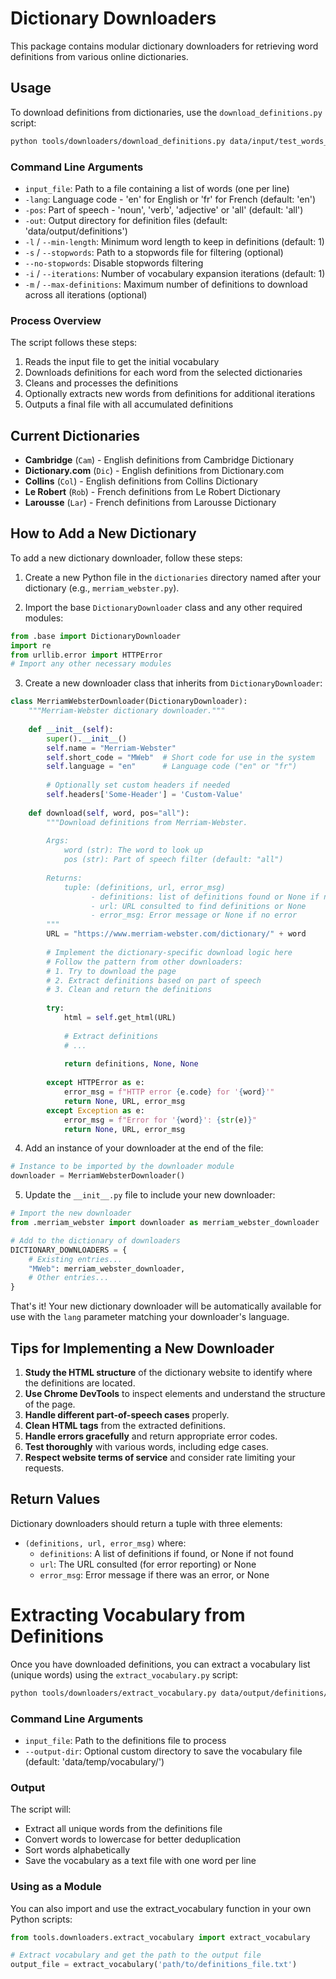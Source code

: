 # Dictionary Downloaders

This package contains modular dictionary downloaders for retrieving word definitions from various online dictionaries.

## Usage

To download definitions from dictionaries, use the `download_definitions.py` script:

```bash
python tools/downloaders/download_definitions.py data/input/test_words_fr.txt -lang fr -l 2 -s data/input/stopwords_fr.txt -i 2 -m 100
```

### Command Line Arguments

- `input_file`: Path to a file containing a list of words (one per line)
- `-lang`: Language code - 'en' for English or 'fr' for French (default: 'en')
- `-pos`: Part of speech - 'noun', 'verb', 'adjective' or 'all' (default: 'all')
- `-out`: Output directory for definition files (default: 'data/output/definitions')
- `-l` / `--min-length`: Minimum word length to keep in definitions (default: 1)
- `-s` / `--stopwords`: Path to a stopwords file for filtering (optional)
- `--no-stopwords`: Disable stopwords filtering
- `-i` / `--iterations`: Number of vocabulary expansion iterations (default: 1)
- `-m` / `--max-definitions`: Maximum number of definitions to download across all iterations (optional)

### Process Overview

The script follows these steps:
1. Reads the input file to get the initial vocabulary
2. Downloads definitions for each word from the selected dictionaries
3. Cleans and processes the definitions
4. Optionally extracts new words from definitions for additional iterations
5. Outputs a final file with all accumulated definitions

## Current Dictionaries

- **Cambridge** (`Cam`) - English definitions from Cambridge Dictionary
- **Dictionary.com** (`Dic`) - English definitions from Dictionary.com
- **Collins** (`Col`) - English definitions from Collins Dictionary
- **Le Robert** (`Rob`) - French definitions from Le Robert Dictionary
- **Larousse** (`Lar`) - French definitions from Larousse Dictionary

## How to Add a New Dictionary

To add a new dictionary downloader, follow these steps:

1. Create a new Python file in the `dictionaries` directory named after your dictionary (e.g., `merriam_webster.py`).

2. Import the base `DictionaryDownloader` class and any other required modules:

```python
from .base import DictionaryDownloader
import re
from urllib.error import HTTPError
# Import any other necessary modules
```

3. Create a new downloader class that inherits from `DictionaryDownloader`:

```python
class MerriamWebsterDownloader(DictionaryDownloader):
    """Merriam-Webster dictionary downloader."""
    
    def __init__(self):
        super().__init__()
        self.name = "Merriam-Webster"
        self.short_code = "MWeb"  # Short code for use in the system
        self.language = "en"      # Language code ("en" or "fr")
        
        # Optionally set custom headers if needed
        self.headers['Some-Header'] = 'Custom-Value'
    
    def download(self, word, pos="all"):
        """Download definitions from Merriam-Webster.
        
        Args:
            word (str): The word to look up
            pos (str): Part of speech filter (default: "all")
            
        Returns:
            tuple: (definitions, url, error_msg)
                  - definitions: list of definitions found or None if none
                  - url: URL consulted to find definitions or None
                  - error_msg: Error message or None if no error
        """
        URL = "https://www.merriam-webster.com/dictionary/" + word
        
        # Implement the dictionary-specific download logic here
        # Follow the pattern from other downloaders:
        # 1. Try to download the page
        # 2. Extract definitions based on part of speech
        # 3. Clean and return the definitions
        
        try:
            html = self.get_html(URL)
            
            # Extract definitions
            # ...
            
            return definitions, None, None
            
        except HTTPError as e:
            error_msg = f"HTTP error {e.code} for '{word}'"
            return None, URL, error_msg
        except Exception as e:
            error_msg = f"Error for '{word}': {str(e)}"
            return None, URL, error_msg
```

4. Add an instance of your downloader at the end of the file:

```python
# Instance to be imported by the downloader module
downloader = MerriamWebsterDownloader()
```

5. Update the `__init__.py` file to include your new downloader:

```python
# Import the new downloader
from .merriam_webster import downloader as merriam_webster_downloader

# Add to the dictionary of downloaders
DICTIONARY_DOWNLOADERS = {
    # Existing entries...
    "MWeb": merriam_webster_downloader,
    # Other entries...
}
```

That's it! Your new dictionary downloader will be automatically available for use with the `lang` parameter matching your downloader's language.

## Tips for Implementing a New Downloader

1. **Study the HTML structure** of the dictionary website to identify where the definitions are located.
2. **Use Chrome DevTools** to inspect elements and understand the structure of the page.
3. **Handle different part-of-speech cases** properly.
4. **Clean HTML tags** from the extracted definitions.
5. **Handle errors gracefully** and return appropriate error codes.
6. **Test thoroughly** with various words, including edge cases.
7. **Respect website terms of service** and consider rate limiting your requests.

## Return Values

Dictionary downloaders should return a tuple with three elements:
- `(definitions, url, error_msg)` where:
  - `definitions`: A list of definitions if found, or None if not found
  - `url`: The URL consulted (for error reporting) or None
  - `error_msg`: Error message if there was an error, or None 

# Extracting Vocabulary from Definitions

Once you have downloaded definitions, you can extract a vocabulary list (unique words) using the `extract_vocabulary.py` script:

```bash
python tools/downloaders/extract_vocabulary.py data/output/definitions/your_words-definitions.txt
```

### Command Line Arguments

- `input_file`: Path to the definitions file to process
- `--output-dir`: Optional custom directory to save the vocabulary file (default: 'data/temp/vocabulary/')

### Output

The script will:
- Extract all unique words from the definitions file
- Convert words to lowercase for better deduplication
- Sort words alphabetically
- Save the vocabulary as a text file with one word per line

### Using as a Module

You can also import and use the extract_vocabulary function in your own Python scripts:

```python
from tools.downloaders.extract_vocabulary import extract_vocabulary

# Extract vocabulary and get the path to the output file
output_file = extract_vocabulary('path/to/definitions_file.txt')
```
